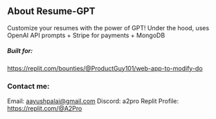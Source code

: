## About Resume-GPT
Customize your resumes with the power of GPT!
Under the hood, uses OpenAI API prompts + Stripe for payments + MongoDB 

##### Built for:
https://replit.com/bounties/@ProductGuy101/web-app-to-modify-do

### Contact me:

Email: aayushpalai@gmail.com
Discord: a2pro
Replit Profile: https://replit.com/@A2Pro


